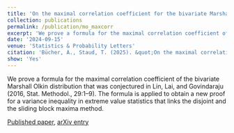 ```yaml
---
title: 'On the maximal correlation coefficient for the bivariate Marshall Olkin distribution'
collection: publications
permalink: /publication/mo_maxcorr
excerpt: 'We prove a formula for the maximal correlation coefficient of the bivariate Marshall Olkin distribution that was conjectured in Lin, Lai, and Govindaraju (2016, Stat. Methodol., 29:1–9).'
date: '2024-09-15'
venue: 'Statistics & Probability Letters'
citation: 'Bücher, A., Staud, T. (2025). &quot;On the maximal correlation coefficient for the bivariate Marshall Olkin distribution&quot; <i>Statistics and Probability Letters, </i>Vol. 219, 110323.'
show: 'Yes'
---
```


We prove a formula for the maximal correlation coefficient of the bivariate Marshall Olkin distribution that was conjectured in Lin, Lai, and Govindaraju (2016, Stat. Methodol., 29:1–9). The formula is applied to obtain a new proof for a variance inequality in extreme value statistics that links the disjoint and the sliding block maxima method.


[Published paper](https://www.sciencedirect.com/science/article/pii/S016771522400292X?via%3Dihub),
 [arXiv entry](https://arxiv.org/abs/2409.08661)
